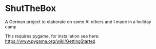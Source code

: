 # ShutTheBox
A German project to elaborate on some AI others and I made in a holiday camp

This requires pygame, for installation see here:
https://www.pygame.org/wiki/GettingStarted

